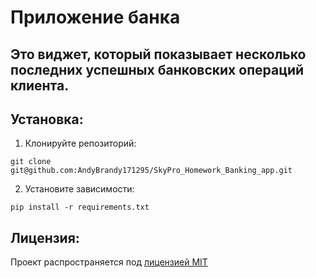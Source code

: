 # Приложение банка

## Это виджет, который показывает несколько последних успешных банковских операций клиента. 

## Установка:
1. Клонируйте репозиторий:
```
git clone git@github.com:AndyBrandy171295/SkyPro_Homework_Banking_app.git
```
2. Установите зависимости:
```
pip install -r requirements.txt
```

## Лицензия:
Проект распространяется под [лицензией MIT](LICENSE) 